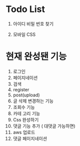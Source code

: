 # Todo List

1. 아이디 비밀 번호 찾기

2. 모바일 CSS

<!-- 2. 이미지 삽입 기능 (ck editor 5) multer 아용 -->

# 현재 완성됀 기능

1. 로그인
2. 페이지네이션
3. 검색
4. register
5. post(upload)
6. 글 삭제 변경하는 기능
7. 조회수 기능
8. 카테 고리 기능
9. Css 완성하기
10. 댓글 기능 추가 ( 대댓글 가능하면)
11. aws 업로드
12. 댓글 페이지네이션
